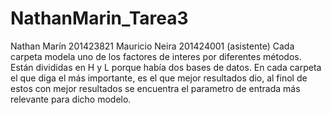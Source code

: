 # NathanMarin_Tarea3
Nathan Marín 201423821
Mauricio Neira 201424001 (asistente)
Cada carpeta modela uno de los factores de interes por diferentes métodos. Están divididas en H y L porque había dos bases de datos.
En cada carpeta el que diga el más importante, es el que mejor resultados dio, al finol de estos con mejor resultados se encuentra el parametro de entrada más relevante para dicho modelo.
